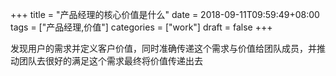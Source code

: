 +++
title = "产品经理的核心价值是什么"
date = 2018-09-11T09:59:49+08:00
tags = ["产品经理,价值"]
categories = ["work"]
draft = false
+++

发现用户的需求并定义客户价值，同时准确传递这个需求与价值给团队成员，并推动团队去很好的满足这个需求最终将价值传递出去
